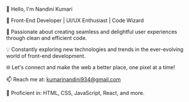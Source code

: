 👋 Hello, I'm Nandini Kumari

🌟 Front-End Developer | UI/UX Enthusiast | Code Wizard

🚀 Passionate about creating seamless and delightful user experiences through clean and efficient code.

💡 Constantly exploring new technologies and trends in the ever-evolving world of front-end development.

🌐 Let's connect and make the web a better place, one pixel at a time!

📫 Reach me at: kumarinandini934@gmail.com

🔧 Proficient in: HTML, CSS, JavaScript, React, and more.

<!---
NandiniKumari2002/NandiniKumari2002 is a ✨ special ✨ repository because its `README.md` (this file) appears on your GitHub profile.
You can click the Preview link to take a look at your changes.
--->
